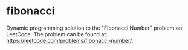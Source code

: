 # fibonacci
Dynamic programming solution to the "Fibonacci Number" problem on LeetCode. The problem can be found at: https://leetcode.com/problems/fibonacci-number/.
